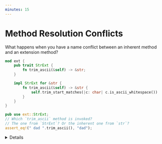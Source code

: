 ```yaml
---
minutes: 15
---
```


# Method Resolution Conflicts

What happens when you have a name conflict between an inherent method and an
extension method?

```rust
mod ext {
    pub trait StrExt {
        fn trim_ascii(&self) -> &str;
    }

    impl StrExt for &str {
        fn trim_ascii(&self) -> &str {
            self.trim_start_matches(|c: char| c.is_ascii_whitespace())
        }
    }
}

pub use ext::StrExt;
// Which `trim_ascii` method is invoked?
// The one from `StrExt`? Or the inherent one from `str`?
assert_eq!(" dad ".trim_ascii(), "dad");
```

<details>

- The foreign type may, in a newer version, add a new inherent method with the
  same name of our extension method.

  Survey the class: what do the students think will happen in the example above?
  Will there be a compiler error? Will one of the two methods be given higher
  priority? Which one?

  Add a `panic!("Extension trait")` in the body of `StrExt::trim_ascii` to
  clarify which method is being invoked.

- [Inherent methods have higher priority than trait methods][1], _if_ they have
  the same name and the **same receiver**, e.g., they both expect `&self` as
  input. The situation becomes more nuanced if the use a **different receiver**,
  e.g., `&mut self` vs `&self`.

  Change the signature of `StrExt::trim_ascii` to
  `fn trim_ascii(&mut self) -> &str` and modify the invocation accordingly:

  ```rust
  assert_eq!((&mut " dad ").trim_ascii(), "dad");
  ```

  Now `StrExt::trim_ascii` is invoked, rather than the inherent method, since
  `&mut self` has a higher priority than `&self`, the one used by the inherent
  method.

  Point the students to the Rust reference for more information on
  [method resolution][2]. An explanation with more extensive examples can be
  found in [an open PR to the Rust reference][3].

- Avoid naming conflicts between extension trait methods and inherent methods.
  Rust's method resolution algorithm is complex and may surprise users of your
  code.

## More to explore

- The interaction between the priority search used by Rust's method resolution
  algorithm and automatic `Deref`ing can be used to emulate
  [specialization][4] on the stable toolchain, primarily in the context of
  macro-generated code. Check out ["Autoref Specialization"][5] for the specific
  details.

</details>

[1]: https://doc.rust-lang.org/stable/reference/expressions/method-call-expr.html#r-expr.method.candidate-search
[2]: https://doc.rust-lang.org/stable/reference/expressions/method-call-expr.html
[3]: https://github.com/rust-lang/reference/pull/1725
[4]: https://github.com/rust-lang/rust/issues/31844
[5]: https://github.com/dtolnay/case-studies/blob/master/autoref-specialization/README.md
